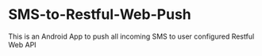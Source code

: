 # SMS-to-Restful-Web-Push
This is an Android App to push all incoming SMS to user configured Restful Web API
